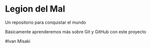 # Legion del Mal
Un repositorio para conquistar el mundo

Básicamente aprenderemos más sobre Git y GitHub con este proyecto

#Ivan Misaki